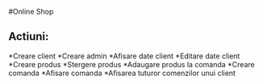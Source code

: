 #Online Shop

## Actiuni:

*Creare client
*Creare admin
*Afisare date client
*Editare date client
*Creare produs
*Stergere produs
*Adaugare produs la comanda
*Creare comanda
*Afisare comanda
*Afisarea tuturor comenzilor unui client

